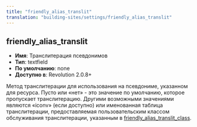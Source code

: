 ```yaml
---
title: "friendly_alias_translit"
translation: "building-sites/settings/friendly_alias_translit"
---
```


## friendly_alias_translit

-   **Имя**: Транслитерация псевдонимов
-   **Тип**: textfield
-   **По умолчанию**: none
-   **Доступно в**: Revolution 2.0.8+

Метод транслитерации для использования на псевдониме, указанном для ресурса. Пусто или «нет» - это значение по умолчанию, которое пропускает транслитерацию. Другими возможными значениями являются «iconv» (если доступно) или именованная таблица транслитерации, предоставляемая пользовательским классом обслуживания транслитерации, указанным в [friendly_alias_translit_class](building-sites/settings/friendly_alias_translit_class "friendly_alias_translit_class").
